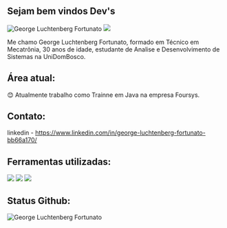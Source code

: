 ## Sejam bem vindos Dev's


<img src="https://komarev.com/ghpvc/?username=GeorgeLuch&label=Profile%20views&color=0e75b6&style=social" alt="George Luchtenberg Fortunato" />

<a href="https://www.linkedin.com/in/george-luchtenberg-fortunato-bb66a170/">
<img src="https://img.shields.io/badge/LinkedIn-0077B5?style=flat-square&logo=linkedin&logoColor=white"/>
</a>


Me chamo George Luchtenberg Fortunato, formado em Técnico em Mecatrônia, 30 anos de idade, estudante de Analise e Desenvolvimento de Sistemas na UniDomBosco.


## Área atual:
:blush: Atualmente trabalho como Trainne em Java na empresa Foursys.

## Contato:
linkedin - https://www.linkedin.com/in/george-luchtenberg-fortunato-bb66a170/



## Ferramentas utilizadas:
<a href=""><img src="https://www.vectorlogo.zone/logos/discordapp/discordapp-ar21.svg"/></a>
<a href=""><img src="https://www.vectorlogo.zone/logos/github/github-ar21.svg"/></a>
<a href=""><img src="https://www.vectorlogo.zone/logos/java/java-horizontal.svg"/></a>
 

 ## Status Github:
 <img align="center" src="https://github-readme-stats.vercel.app/api?username=GeorgeLuch&show_icons=true&locale=en" alt="George Luchtenberg Fortunato" />